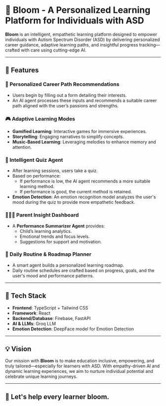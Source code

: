 # 🌸 Bloom - A Personalized Learning Platform for Individuals with ASD

**Bloom** is an intelligent, empathetic learning platform designed to empower individuals with Autism Spectrum Disorder (ASD) by delivering personalized career guidance, adaptive learning paths, and insightful progress tracking—crafted with care using cutting-edge AI.

---

## 🚀 Features

### 🎯 Personalized Career Path Recommendations
- Users begin by filling out a form detailing their interests.
- An AI agent processes these inputs and recommends a suitable career path aligned with the user’s passions and strengths.

### 🎮 Adaptive Learning Modes
- **Gamified Learning**: Interactive games for immersive experiences.
- **Storytelling**: Engaging narratives to simplify concepts.
- **Music-Based Learning**: Leveraging melodies to enhance memory and attention.

### 🧠 Intelligent Quiz Agent
- After learning sessions, users take a quiz.
- Based on performance:
  - If performance is low, the AI agent recommends a more suitable learning method.
  - If performance is good, the current method is retained.
- **Emotion Detection**: An emotion recognition model analyzes the user's mood during the quiz to provide more empathetic feedback.

### 👨‍👩‍👧 Parent Insight Dashboard
- A **Performance Summarizer Agent** provides:
  - Child’s learning analytics.
  - Emotional trends and focus levels.
  - Suggestions for support and motivation.

### 📅 Daily Routine & Roadmap Planner
- A smart agent builds a personalized learning roadmap.
- Daily routine schedules are crafted based on progress, goals, and the user's mood and performance patterns.

---

## 🧰 Tech Stack

- **Frontend**: TypeScript + Tailwind CSS
- **Framework**: React
- **Backend/Database**: Firebase, FastAPI
- **AI & LLMs**: Groq LLM
- **Emotion Detection**: DeepFace model for Emotion Detection

---

## 💡 Vision

Our mission with **Bloom** is to make education inclusive, empowering, and truly tailored—especially for learners with ASD. With empathy-driven AI and dynamic learning experiences, we aim to nurture individual potential and celebrate unique learning journeys.

---

## 🌱 Let's help every learner bloom.

